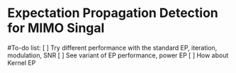 # Expectation Propagation Detection for MIMO Singal

#To-do list:
[ ] Try different performance with the standard EP, iteration, modulation, SNR
[ ] See variant of EP performance, power EP
[ ] How about Kernel EP
